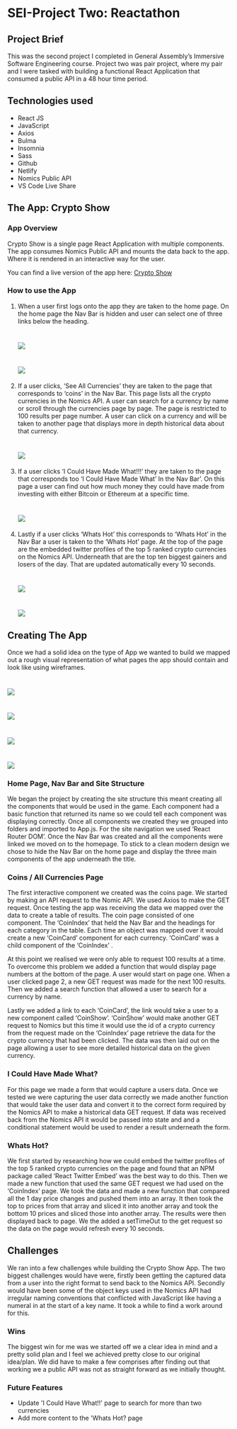 <h1>SEI-Project Two: Reactathon</h1>

<h2>Project Brief</h2>

<p>This was the second project I completed in General Assembly’s Immersive Software Engineering course. Project two was pair project, where my pair and I were tasked with building a functional React Application that consumed a public API in a 48 hour time period. </p>

<h2>Technologies used</h2>
<ul>
<li>React JS</li>
<li>JavaScript</li>
<li>Axios</li>
<li>Bulma</li>
<li>Insomnia</li>
<li>Sass</li>
<li>Github</li>
<li>Netlify</li>
<li>Nomics Public API</li>
<li>VS Code Live Share</li>
</ul>

<h2>The App: Crypto Show</h2>

<h3>App Overview</h3>
<p>Crypto Show is a single page React Application with multiple components. The app consumes Nomics Public API and mounts the data back to the app. Where it is rendered in an interactive way for the user.</p>

You can find a live version of the app here: [Crypto Show](https://cryptoshow.netlify.app/)

<h3>How to use the App</h3>

<ol>
<li>When a user first logs onto the app they are taken to the home page. On the home page the Nav Bar is hidden and user can select one of three links below the heading.</li>

# ![](images/home-page.png)  

# ![](images/coin-card.png) 

<li>If a user clicks, ‘See All Currencies’ they are taken to the page that corresponds to ‘coins’ in the Nav Bar. This page lists all the crypto currencies in the Nomics API. A user can search for a currency by name or scroll through the currencies page by page. The page is restricted to 100 results per page number. A user can click on a currency and will be taken to another page that displays more in depth historical data about that currency.</li>

# ![](images/coins.png) 

<li>If a user clicks ‘I Could Have Made What!!!’ they are taken to the page that corresponds too ‘I Could Have Made What’ In the Nav Bar’. On this page a user can find out how much money they could have made from investing with either Bitcoin or Ethereum at a specific time.</li>

# ![](images/i-could-have-made-what.png) 

<li>Lastly if a user clicks ‘Whats Hot’ this corresponds to ‘Whats Hot’ in the Nav Bar a user is taken to the ‘Whats Hot’ page. At the top of the page are the embedded twitter profiles of the top 5 ranked crypto currencies on the Nomics API. Underneath that are the top ten biggest gainers and losers of the day. That are updated automatically every 10 seconds.</li>

# ![](images/whats-hot-1.png) 

# ![](images/whats-hot-2.png) 

</ol>

<h2>Creating The App</h2>

<p>Once we had a solid idea on the type of App we wanted to build we mapped out a rough visual representation of what pages the app should contain and look like using wireframes.<p>

# ![](images/wireframes/site_structure.jpg) 

# ![](images/wireframes/home-page.jpg) 

# ![](images/wireframes/i_could_have_made_what.jpg) 

# ![](images/wireframes/whats_hot.jpg) 


<h3>Home Page, Nav Bar and Site Structure</h3>

<p>We began the project by creating the site structure this meant creating all the components that would be used in the game. Each component had a basic function that returned its name so we could tell each component was displaying correctly. Once all components we created they we grouped into folders and imported to App.js. For the site navigation we used ‘React Router DOM’. Once the Nav Bar was created and all the components were linked we moved on to the homepage. To stick to a clean modern design we chose to hide the Nav Bar on the home page and display the three main components of the app underneath the title.</p>

<h3>Coins / All Currencies Page</h3>

<p>The first interactive component we created was the coins page. We started by making an API request to the Nomic API. We used Axios to make the GET request. Once testing the app was receiving the data we mapped over the data to create a table of results. The coin page consisted of one component. The ‘CoinIndex’ that held the Nav Bar and the headings for each category in the table. Each time an object was mapped over it would create a new ‘CoinCard’ component for each currency. ‘CoinCard’ was a child component of the ‘CoinIndex’ .</p>

 <p>At this point we realised we were only able to request 100 results at a time. To overcome this problem we added a function that would display page numbers at the bottom of the page. A user would start on page one. When a user clicked page 2, a new GET request was made for the next 100 results. Then we added a search function that allowed a user to search for a currency by name.</p>

 <p>Lastly we added a link to each ‘CoinCard’, the link would take a user to a new component called ‘CoinShow’. ‘CoinShow’ would make another GET request to Nomics but this time it would use the id of a crypto currency from the request made on the ‘CoinIndex’ page retrieve the data for the crypto currency that had been clicked. The data was then laid out on the page allowing a user to see more detailed historical data on the given currency.</p>

<h3>I Could Have Made What?</h3>

<p>For this page we made a form that would capture a users data. Once we tested we were capturing the user data correctly we made another function that would take the user data and convert it to the correct form required by the Nomics API to make a historical data GET request. If data was received back from the Nomics API it would be passed into state and and a conditional statement would be used to render a result underneath the form.</p>

<h3>Whats Hot?</h3>
<p>We first started by researching how we could embed the twitter profiles of the top 5 ranked crypto currencies on the page and found that an NPM package called ‘React Twitter Embed’ was the best way to do this. Then we made a new function that used the same GET request we had used on the ‘CoinIndex’ page. We took the data and made a new function that compared all the 1 day price changes and pushed them into an array. It then took the top to prices from that array and sliced it into another array and took the bottom 10 prices and sliced those into another array. The results were then displayed back to page. We the added a setTimeOut to the get request so the data on the page would refresh every 10 seconds.</p>

<h2>Challenges</h2>
<p>We ran into a few challenges while building the Crypto Show App. The two biggest challenges would have were, firstly been getting the captured data from a user into the right format to send back to the Nomics API. Secondly would have been some of the object keys used in the Nomics API had irregular naming conventions that conflicted with JavaScript like having a numeral in at the start of a key name. It took a while to find a work around for this.</p>

<h3>Wins</h3>
<p>The biggest win for me was we started off we a clear idea in mind and a pretty solid plan and I feel we achieved pretty close to our original idea/plan. We did have to make a few comprises after finding out that working we a public API was not as straight forward as we initially thought.<p>

<h3>Future Features</h3>
<ul>
<li>Update 'I Could Have What!!' page to search for more than two currencies</li>
<li>Add more content to the 'Whats Hot? page</li>
 </ul>